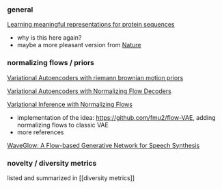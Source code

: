 ### general
[Learning meaningful representations for protein sequences](https://www.researchgate.net/publication/359819766_Learning_meaningful_representations_of_protein_sequences)
- why is this here again?
- maybe a more pleasant version from [Nature](https://www.nature.com/articles/s41467-022-29443-w)
### normalizing flows / priors
[Variational Autoencoders with riemann brownian motion priors](https://arxiv.org/abs/2002.05227)

[Variational Autoencoders with Normalizing Flow Decoders](https://arxiv.org/pdf/2004.05617v1)

[Variational Inference with Normalizing Flows](https://arxiv.org/pdf/1505.05770)
- implementation of the idea: https://github.com/fmu2/flow-VAE, adding normalizing flows to classic VAE
- more references

[WaveGlow: A Flow-based Generative Network for Speech Synthesis](https://arxiv.org/abs/1811.00002)

### novelty / diversity metrics
listed and summarized in [[diversity metrics]]